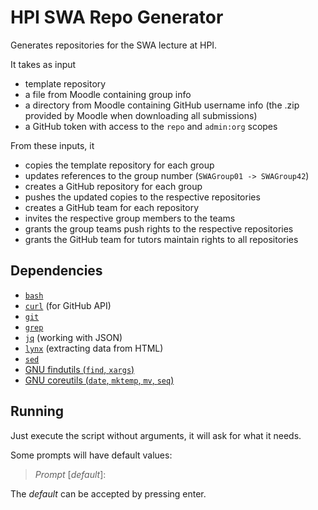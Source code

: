 # HPI SWA Repo Generator

Generates repositories for the SWA lecture at HPI.

It takes as input
- template repository
- a file from Moodle containing group info
- a directory from Moodle containing GitHub username info
 (the .zip provided by Moodle when downloading all submissions)
- a GitHub token with access to the `repo` and `admin:org` scopes

From these inputs, it
- copies the template repository for each group
- updates references to the group number (`SWAGroup01 -> SWAGroup42`)
- creates a GitHub repository for each group
- pushes the updated copies to the respective repositories
- creates a GitHub team for each repository
- invites the respective group members to the teams
- grants the group teams push rights to the respective repositories
- grants the GitHub team for tutors maintain rights to all repositories

## Dependencies
- [`bash`](https://www.gnu.org/software/bash/)
- [`curl`](https://curl.se/) (for GitHub API)
- [`git`](https://git-scm.com/)
- [`grep`](https://www.gnu.org/software/grep/)
- [`jq`](https://github.com/jqlang/jq) (working with JSON)
- [`lynx`](https://lynx.invisible-island.net/) (extracting data from HTML)
- [`sed`](https://www.gnu.org/software/sed/)
- [GNU findutils (`find`, `xargs`)](https://www.gnu.org/software/findutils/)
- [GNU coreutils (`date`, `mktemp`, `mv`, `seq`)](https://www.gnu.org/software/coreutils/)

## Running

Just execute the script without arguments, it will ask for what it needs.

Some prompts will have default values:

> *Prompt* \[*default*]:

The *default* can be accepted by pressing enter.
